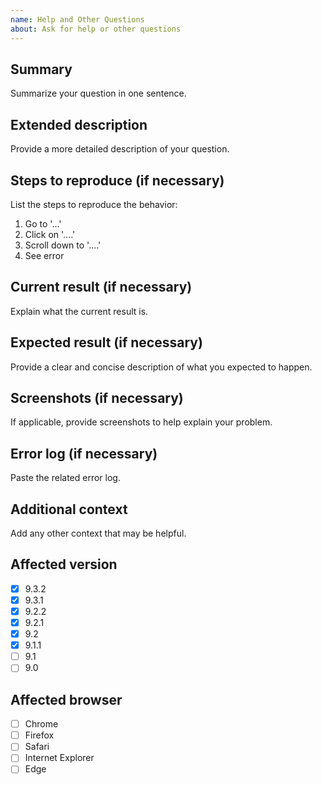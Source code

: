 ```yaml
---
name: Help and Other Questions
about: Ask for help or other questions
---
```


<!--
  Please read contribution guideline first: https://github.com/dnnsoftware/Dnn.Platform/blob/development/CONTRIBUTING.md
  Any potential security issues should be sent to security@dnnsoftware.com, rather than posted on GitHub
-->

## Summary
Summarize your question in one sentence.

## Extended description
Provide a more detailed description of your question.

## Steps to reproduce (if necessary)
List the steps to reproduce the behavior:
1. Go to '...'
2. Click on '....'
3. Scroll down to '....'
4. See error

## Current result (if necessary)
Explain what the current result is.

## Expected result (if necessary)
Provide a clear and concise description of what you expected to happen.

## Screenshots (if necessary)
If applicable, provide screenshots to help explain your problem.

## Error log (if necessary)
Paste the related error log.

## Additional context
Add any other context that may be helpful.

## Affected version
<!-- Check all that apply and add more if necessary -->
* [x] 9.3.2
* [x] 9.3.1
* [x] 9.2.2
* [x] 9.2.1
* [x] 9.2
* [x] 9.1.1
* [ ] 9.1
* [ ] 9.0

## Affected browser
<!--
  Check all that apply and add more if necessary.
  If possible, please also specify exact versions and mention the operating system
-->

* [ ] Chrome
* [ ] Firefox
* [ ] Safari
* [ ] Internet Explorer
* [ ] Edge